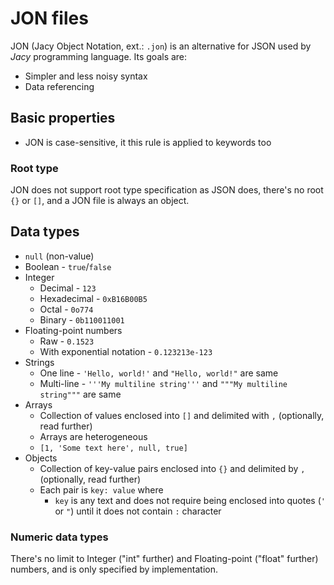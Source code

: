 # JON files

JON (Jacy Object Notation, ext.: `.jon`) is an alternative for JSON used by *Jacy* programming language.
Its goals are:

- Simpler and less noisy syntax
- Data referencing

## Basic properties

- JON is case-sensitive, it this rule is applied to keywords too

### Root type

JON does not support root type specification as JSON does, there's no root `{}` or `[]`, and a JON file is always an object.

## Data types

- `null` (non-value)
- Boolean - `true`/`false`
- Integer
  - Decimal - `123`
  - Hexadecimal - `0xB16B00B5`
  - Octal - `0o774`
  - Binary - `0b110011001`
- Floating-point numbers
  - Raw - `0.1523`
  - With exponential notation - `0.123213e-123`
- Strings
  - One line - `'Hello, world!'` and `"Hello, world!"` are same
  - Multi-line - `'''My multiline string'''` and `"""My multiline string"""` are same
- Arrays
  - Collection of values enclosed into `[]` and delimited with `,` (optionally, read further)
  - Arrays are heterogeneous
  - `[1, 'Some text here', null, true]`
- Objects
  - Collection of key-value pairs enclosed into `{}` and delimited by `,` (optionally, read further)
  - Each pair is `key: value` where
    - `key` is any text and does not require being enclosed into quotes (`'` or `"`) until it does not contain `:` character

### Numeric data types

There's no limit to Integer ("int" further) and Floating-point ("float" further) numbers, and is only specified by implementation.
